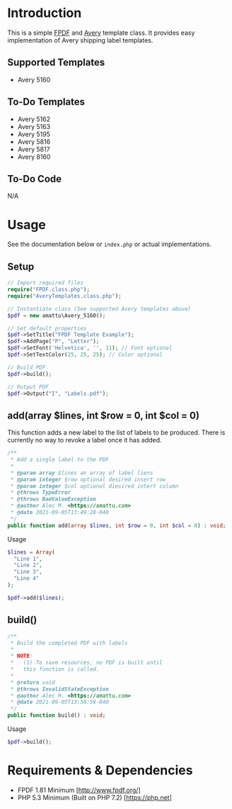 # Introduction
This is a simple [FPDF](www.fpdf.org) and [Avery](www.avery.com/templates) template class. It provides easy implementation of Avery shipping label templates.

## Supported Templates
- Avery 5160

## To-Do Templates
- Avery 5162
- Avery 5163
- Avery 5195
- Avery 5816
- Avery 5817
- Avery 8160

## To-Do Code
N/A

# Usage
See the documentation below or `index.php` or actual implementations.

## Setup
```PHP
// Import required files
require("FPDF.class.php");
require("AveryTemplates.class.php");

// Instantiate class (See supported Avery templates above)
$pdf = new amattu\Avery_5160();

// Set default properties
$pdf->SetTitle("FPDF Template Example");
$pdf->AddPage("P", "Letter");
$pdf->SetFont('Helvetica', '', 11); // Font optional
$pdf->SetTextColor(25, 25, 25); // Color optional

// Build PDF
$pdf->build();

// Output PDF
$pdf->Output("I", "Labels.pdf");
```
## add(array $lines, int $row = 0, int $col = 0)
This function adds a new label to the list of labels to be produced. There is currently no way to revoke a label once it has added.
```PHP
/**
 * Add a single label to the PDF
 *
 * @param array $lines an array of label liens
 * @param integer $row optional desired insert row
 * @param integer $col optional diesired intert column
 * @throws TypeError
 * @throws BadValueException
 * @author Alec M. <https://amattu.com>
 * @date 2021-09-05T13:49:28-040
 */
public function add(array $lines, int $row = 0, int $col = 0) : void;
```

Usage
```PHP
$lines = Array(
  "Line 1",
  "Line 2",
  "Line 3",
  "Line 4"
);

$pdf->add($lines);
```

## build()
```PHP
/**
 * Build the completed PDF with labels
 *
 * NOTE:
 *   (1) To save resources, no PDF is built until
 *   this function is called.
 *
 * @return void
 * @throws InvalidStateException
 * @author Alec M. <https://amattu.com>
 * @date 2021-09-05T13:50:58-040
 */
public function build() : void;
```

Usage
```PHP
$pdf->build();
```

# Requirements & Dependencies
- FPDF 1.81 Minimum [http://www.fpdf.org/]
- PHP 5.3 Minimum (Built on PHP 7.2) [https://php.net]
